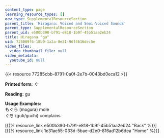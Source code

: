 ```yaml
---
content_type: page
learning_resource_types: []
ocw_type: SupplementalResourceSection
parent_title: 'Hiragana: Voiced and Semi-Voiced Sounds'
parent_type: SupplementalResourceSection
parent_uid: e500b390-b791-e818-1b9f-45b51aa2eb24
title: Hiragana "gu"
uid: 725009f6-18b9-1a2a-0e31-96f4616dec5e
video_files:
  video_thumbnail_file: null
video_metadata:
  youtube_id: null
---
```


{{< resource 77285cbb-8791-0a0f-2e7b-0043bd0eca12 >}}

**Printed form:** ぐ

**Reading:** gu

**Usage Examples:**  
もぐら (mogura) mole  
ぐち (guti/guchi) complains

  
\[{{% resource_link e500b390-b791-e818-1b9f-45b51aa2eb24 "Back" %}}\]  
\[{{% resource_link 1e31ae55-033d-5bae-d2e0-816ad12b6dea "Home" %}}\]